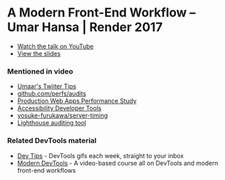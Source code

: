 # A Modern Front-End Workflow – Umar Hansa | Render 2017

* [Watch the talk on YouTube](https://www.youtube.com/watch?v=v5r_n6Tq0uk)
* [View the slides](https://umaar.github.io/devtools-modern-web-workflow-2017/)

### Mentioned in video

* [Umaar's Twiiter Tips](https://twitter.com/umaar)
* [github.com/perfs/audits](https://github.com/perfs/audits/issues)
* [Production Web Apps Performance Study](https://github.com/GoogleChrome/discovery/issues)
* [Accessibility Developer Tools](https://chrome.google.com/webstore/detail/accessibility-developer-t/fpkknkljclfencbdbgkenhalefipecmb?hl=en)
* [yosuke-furukawa/server-timing](https://github.com/yosuke-furukawa/server-timing)
* [Lighthouse auditing tool](https://developers.google.com/web/tools/lighthouse/)

### Related DevTools material

* [Dev Tips](https://umaar.com/dev-tips/) - DevTools gifs each week, straight to your inbox
* [Modern DevTools](https://moderndevtools.com/) - A video-based course all on DevTools and modern front-end workflows
